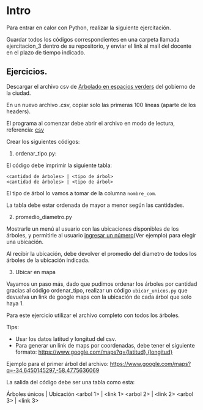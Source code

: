 # Intro

Para entrar en calor con Python, realizar la siguiente ejercitación.

Guardar todos los códigos correspondientes en una carpeta llamada ejercitacion_3 dentro de su repositorio, y enviar el link al mail del docente en el plazo de tiempo indicado.

## Ejercicios.

Descargar el archivo csv de [Arbolado en espacios verders](https://data.buenosaires.gob.ar/dataset/arbolado-espacios-verdes) del gobierno de la ciudad. 

En un nuevo archivo .csv, copiar solo las primeras 100 líneas (aparte de los headers). 

El programa al comenzar debe abrir el archivo en modo de lectura, referencia: [csv](https://docs.python.org/es/3/library/csv.html)

Crear los siguientes códigos:

1. ordenar_tipo.py:

El código debe imprimir la siguiente tabla:
```
<cantidad de árboles> | <tipo de árbol>
<cantidad de árboles> | <tipo de árbol>
```
El tipo de árbol lo vamos a tomar de la columna `nombre_com`.

La tabla debe estar ordenada de mayor a menor según las cantidades.

2. promedio_diametro.py

Mostrarle un menú al usuario con las ubicaciones disponibles de los árboles, y permitirle al usuario [ingresar un número](https://stackoverflow.com/a/26692765)(Ver ejemplo) para elegir una ubicación.

Al recibir la ubicación, debe devolver el promedio del diametro de todos los árboles de la ubicación indicada.


3) Ubicar en mapa

Vayamos un paso más, dado que pudimos ordenar los árboles por cantidad gracias al código ordenar_tipo, realizar un código `ubicar_unicos.py` que devuelva un link de google maps con la ubicación de cada árbol que solo haya 1.

Para este ejercicio utilizar el archivo completo con todos los árboles.

Tips:
- Usar los datos latitud y longitud del csv.
- Para generar un link de maps por coordenadas, debe tener el siguiente formato: https://www.google.com/maps?q={latitud},{longitud} 

Ejemplo para el primer árbol del archivo: https://www.google.com/maps?q=-34.6450145297,-58.4775636069

La salida del código debe ser una tabla como esta:

Árboles únicos | Ubicación
<arbol 1> | <link 1>
<arbol 2> | <link 2>
<arbol 3> | <link 3>




